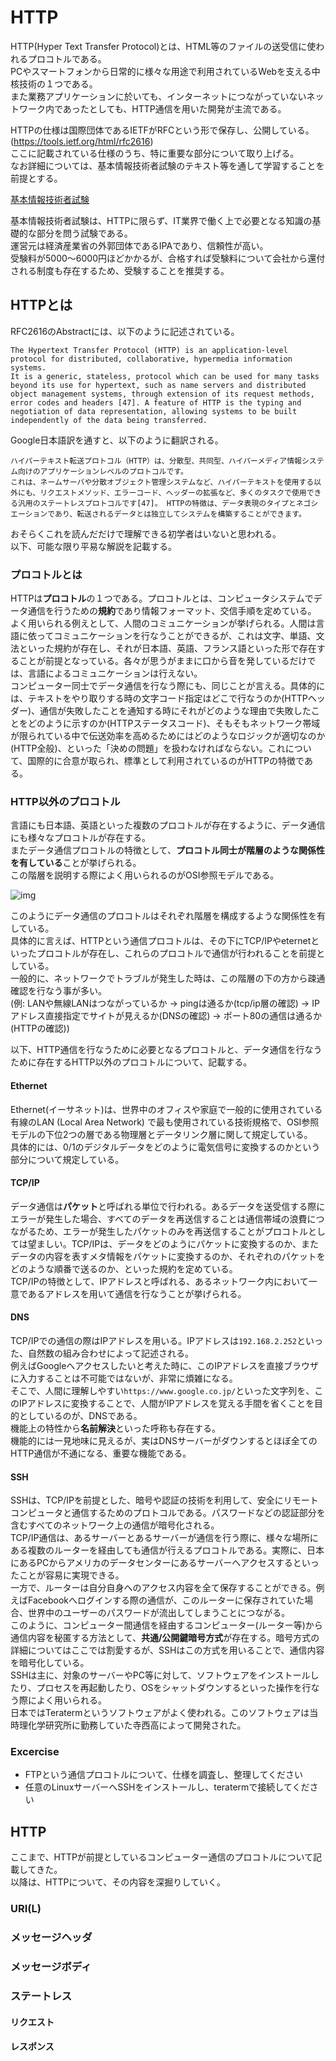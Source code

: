 # HTTP
HTTP(Hyper Text Transfer Protocol)とは、HTML等のファイルの送受信に使われるプロコトルである。  
PCやスマートフォンから日常的に様々な用途で利用されているWebを支える中核技術の１つである。  
また業務アプリケーションに於いても、インターネットにつながっていないネットワーク内であったとしても、HTTP通信を用いた開発が主流である。  

HTTPの仕様は国際団体であるIETFがRFCという形で保存し、公開している。(https://tools.ietf.org/html/rfc2616)  
ここに記載されている仕様のうち、特に重要な部分について取り上げる。  
なお詳細については、基本情報技術者試験のテキスト等を通して学習することを前提とする。  

[基本情報技術者試験](https://www.jitec.ipa.go.jp "基本情報技術者試験")

基本情報技術者試験は、HTTPに限らず、IT業界で働く上で必要となる知識の基礎的な部分を問う試験である。  
運営元は経済産業省の外郭団体であるIPAであり、信頼性が高い。  
受験料が5000〜6000円ほどかかるが、合格すれば受験料について会社から還付される制度も存在するため、受験することを推奨する。

## HTTPとは
RFC2616のAbstractには、以下のように記述されている。

```
The Hypertext Transfer Protocol (HTTP) is an application-level protocol for distributed, collaborative, hypermedia information systems.  
It is a generic, stateless, protocol which can be used for many tasks beyond its use for hypertext, such as name servers and distributed object management systems, through extension of its request methods, error codes and headers [47]. A feature of HTTP is the typing and negotiation of data representation, allowing systems to be built independently of the data being transferred.
```

Google日本語訳を通すと、以下のように翻訳される。

```
ハイパーテキスト転送プロトコル（HTTP）は、分散型、共同型、ハイパーメディア情報システム向けのアプリケーションレベルのプロトコルです。   
これは、ネームサーバや分散オブジェクト管理システムなど、ハイパーテキストを使用する以外にも、リクエストメソッド、エラーコード、ヘッダーの拡張など、多くのタスクで使用できる汎用のステートレスプロトコルです[47]。 HTTPの特徴は、データ表現のタイプとネゴシエーションであり、転送されるデータとは独立してシステムを構築することができます。
```

おそらくこれを読んだだけで理解できる初学者はいないと思われる。  
以下、可能な限り平易な解説を記載する。  

### プロコトルとは
HTTPは**プロコトル**の１つである。プロコトルとは、コンピュータシステムでデータ通信を行うための**規約**であり情報フォーマット、交信手順を定めている。  
よく用いられる例えとして、人間のコミュニケーションが挙げられる。人間は言語に依ってコミュニケーションを行なうことができるが、これは文字、単語、文法といった規約が存在し、それが日本語、英語、フランス語といった形で存在することが前提となっている。各々が思うがままに口から音を発しているだけでは、言語によるコミュニケーションは行えない。  
コンピューター同士でデータ通信を行なう際にも、同じことが言える。具体的には、テキストをやり取りする時の文字コード指定はどこで行なうのか(HTTPヘッダー)、通信が失敗したことを通知する時にそれがどのような理由で失敗したことをどのように示すのか(HTTPステータスコード)、そもそもネットワーク帯域が限られている中で伝送効率を高めるためにはどのようなロジックが適切なのか(HTTP全般)、といった「決めの問題」を扱わなければならない。これについて、国際的に合意が取られ、標準として利用されているのがHTTPの特徴である。  

### HTTP以外のプロコトル
言語にも日本語、英語といった複数のプロコトルが存在するように、データ通信にも様々なプロコトルが存在する。  
またデータ通信プロコトルの特徴として、**プロコトル同士が階層のような関係性を有している**ことが挙げられる。  
この階層を説明する際によく用いられるのがOSI参照モデルである。  

![img](osi.png)

このようにデータ通信のプロコトルはそれぞれ階層を構成するような関係性を有している。  
具体的に言えば、HTTPという通信プロコトルは、その下にTCP/IPやeternetといったプロコトルが存在し、これらのプロコトルで通信が行われることを前提としている。  
一般的に、ネットワークでトラブルが発生した時は、この階層の下の方から疎通確認を行なう事が多い。  
(例: LANや無線LANはつながっているか -> pingは通るか(tcp/ip層の確認) -> IPアドレス直接指定でサイトが見えるか(DNSの確認) -> ポート80の通信は通るか(HTTPの確認))

以下、HTTP通信を行なうために必要となるプロコトルと、データ通信を行なうために存在するHTTP以外のプロコトルについて、記載する。

#### Ethernet
Ethernet(イーサネット)は、世界中のオフィスや家庭で一般的に使用されている有線のLAN (Local Area Network) で最も使用されている技術規格で、OSI参照モデルの下位2つの層である物理層とデータリンク層に関して規定している。  
具体的には、0/1のデジタルデータをどのように電気信号に変換するのかという部分について規定している。

#### TCP/IP
データ通信は**パケット**と呼ばれる単位で行われる。あるデータを送受信する際にエラーが発生した場合、すべてのデータを再送信することは通信帯域の浪費につながるため、エラーが発生したパケットのみを再送信することがプロコトルとしては望ましい。TCP/IPは、データをどのようにパケットに変換するのか、またデータの内容を表すメタ情報をパケットに変換するのか、それぞれのパケットをどのような順番で送るのか、といった規約を定めている。  
TCP/IPの特徴として、IPアドレスと呼ばれる、あるネットワーク内において一意であるアドレスを用いて通信を行なうことが挙げられる。

#### DNS
TCP/IPでの通信の際はIPアドレスを用いる。IPアドレスは`192.168.2.252`といった、自然数の組み合わせによって記述される。  
例えばGoogleへアクセスしたいと考えた時に、このIPアドレスを直接ブラウザに入力することは不可能ではないが、非常に煩雑になる。  
そこで、人間に理解しやすい`https://www.google.co.jp/`といった文字列を、このIPアドレスに変換することで、人間がIPアドレスを覚える手間を省くことを目的としているのが、DNSである。  
機能上の特性から**名前解決**といった呼称も存在する。  
機能的には一見地味に見えるが、実はDNSサーバーがダウンするとほぼ全てのHTTP通信が不通になる、重要な機能である。  

#### SSH
SSHは、TCP/IPを前提とした、暗号や認証の技術を利用して、安全にリモートコンピュータと通信するためのプロトコルである。パスワードなどの認証部分を含むすべてのネットワーク上の通信が暗号化される。  
TCP/IP通信は、あるサーバーとあるサーバーが通信を行う際に、様々な場所にある複数のルーターを経由しても通信が行えるプロコトルである。実際に、日本にあるPCからアメリカのデータセンターにあるサーバーへアクセスするといったことが容易に実現できる。  
一方で、ルーターは自分自身へのアクセス内容を全て保存することができる。例えばFacebookへログインする際の通信が、このルーターに保存されていた場合、世界中のユーザーのパスワードが流出してしまうことにつながる。  
このように、コンピューター間通信を経由するコンピューター(ルーター等)から通信内容を秘匿する方法として、**共通/公開鍵暗号方式**が存在する。暗号方式の詳細についてはここでは割愛するが、SSHはこの方式を用いることで、通信内容を暗号化している。  
SSHは主に、対象のサーバーやPC等に対して、ソフトウェアをインストールしたり、プロセスを再起動したり、OSをシャットダウンするといった操作を行なう際によく用いられる。  
日本ではTeratermというソフトウェアがよく使われる。このソフトウェアは当時理化学研究所に勤務していた寺西高によって開発された。

### Excercise
- FTPという通信プロコトルについて、仕様を調査し、整理してください
- 任意のLinuxサーバーへSSHをインストールし、teratermで接続してください

## HTTP
ここまで、HTTPが前提としているコンピューター通信のプロコトルについて記載してきた。  
以降は、HTTPについて、その内容を深掘りしていく。 

### URI(L)

### メッセージヘッダ

### メッセージボディ

### ステートレス
#### リクエスト

#### レスポンス



